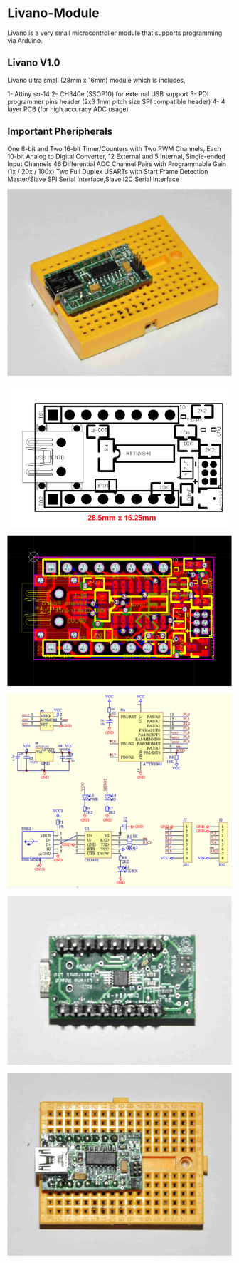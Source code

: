 # Livano-Module

Livano is a very small microcontroller module that supports programming via Arduino.

Livano V1.0
---------------

Livano ultra small (28mm x 16mm) module which is includes,

1- Attiny so-14
2- CH340e (SSOP10) for external USB support
3- PDI programmer pins header (2x3 1mm pitch size SPI compatible header)
4- 4 layer PCB (for high accuracy ADC usage)

Important Pheripherals
-------------------------
One 8-bit and Two 16-bit Timer/Counters with Two PWM Channels, Each
10-bit Analog to Digital Converter, 12 External and 5 Internal, Single-ended Input Channels
46 Differential ADC Channel Pairs with Programmable Gain (1x / 20x / 100x)
Two Full Duplex USARTs with Start Frame Detection
Master/Slave SPI Serial Interface,Slave I2C Serial Interface

![GitHub Logo](/_dsc5287.jpg)

![GitHub Logo](/livano_r1.bmp)

![GitHub Logo](/livano_pcb_r1.bmp)

![GitHub Logo](/livano_sch_r1.bmp)

![GitHub Logo](/_dsc5289.jpg)

![GitHub Logo](/_dsc5290.jpg)

